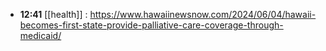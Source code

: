 - **12:41** [[health]] :  https://www.hawaiinewsnow.com/2024/06/04/hawaii-becomes-first-state-provide-palliative-care-coverage-through-medicaid/